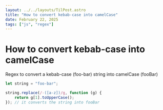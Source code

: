 ```yaml
---
layout: ../../layouts/TilPost.astro
title: "How to convert kebab-case into camelCase"
date: February 22, 2025
tags: ["js", "regex"]
---
```


# How to convert kebab-case into camelCase

Regex to convert a kebab-case (foo-bar) string into camelCase (fooBar)

```js
let string = "foo-bar";

string.replace(/-([a-z])/g, function (g) {
	return g[1].toUpperCase();
}); // it converts the string into fooBar
```
